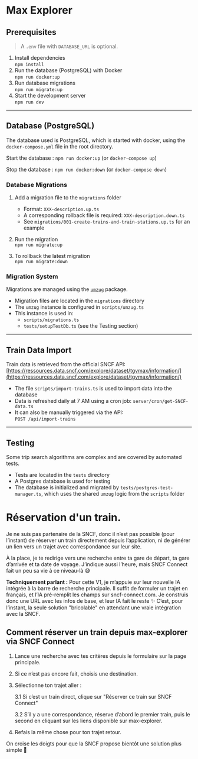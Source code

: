 # Max Explorer

## Prerequisites

> A `.env` file with `DATABASE_URL` is optional.

1. Install dependencies  
   `npm install`
2. Run the database (PostgreSQL) with Docker  
   `npm run docker:up`
3. Run database migrations  
   `npm run migrate:up`
4. Start the development server  
   `npm run dev`
---

## Database (PostgreSQL)
The database used is PostgreSQL, which is started with docker, using the `docker-compose.yml` file in the root directory.

Start the database :
`npm run docker:up` (or `docker-compose up`)

Stop the database :
`npm run docker:down` (or `docker-compose down`)


### Database Migrations

1. Add a migration file to the `migrations` folder
   - Format: `XXX-description.up.ts`
   - A corresponding rollback file is required: `XXX-description.down.ts`
   - See `migrations/001-create-trains-and-train-stations.up.ts` for an example

2. Run the migration  
   `npm run migrate:up`

3. To rollback the latest migration  
   `npm run migrate:down`

### Migration System

Migrations are managed using the [`umzug`](https://github.com/sequelize/umzug) package.

- Migration files are located in the `migrations` directory
- The `umzug` instance is configured in `scripts/umzug.ts`
- This instance is used in:
   - `scripts/migrations.ts`
   - `tests/setupTestDb.ts` (see the Testing section)

---

## Train Data Import

Train data is retrieved from the official SNCF API:  
[https://ressources.data.sncf.com/explore/dataset/tgvmax/information/](https://ressources.data.sncf.com/explore/dataset/tgvmax/information/)

- The file `scripts/import-trains.ts` is used to import data into the database
- Data is refreshed daily at 7 AM using a cron job: `server/cron/get-SNCF-data.ts`
- It can also be manually triggered via the API:  
  `POST /api/import-trains`

---

## Testing

Some trip search algorithms are complex and are covered by automated tests.

- Tests are located in the `tests` directory
- A Postgres database is used for testing
- The database is initialized and migrated by `tests/postgres-test-manager.ts`, which uses the shared `umzug` logic from the `scripts` folder

# Réservation d'un train.

Je ne suis pas partenaire de la SNCF, donc il n’est pas possible (pour l’instant) de réserver un train directement depuis l’application, ni de générer un lien vers un trajet avec correspondance sur leur site.

À la place, je te redirige vers une recherche entre ta gare de départ, ta gare d’arrivée et ta date de voyage. J’indique aussi l’heure, mais SNCF Connect fait un peu sa vie à ce niveau-là 😅



**Techniquement parlant :**
Pour cette V1, je m’appuie sur leur nouvelle IA intégrée à la barre de recherche principale. Il suffit de formuler un trajet en français, et l’IA pré-remplit les champs sur sncf-connect.com.
Je construis donc une URL avec les infos de base, et leur IA fait le reste ✨
C’est, pour l’instant, la seule solution "bricolable" en attendant une vraie intégration avec la SNCF.

## Comment réserver un train depuis max-explorer via SNCF Connect

1. Lance une recherche avec tes critères depuis le formulaire sur la page principale.

2. Si ce n’est pas encore fait, choisis une destination.

3. Sélectionne ton trajet aller :

    3.1 Si c’est un train direct, clique sur "Réserver ce train sur SNCF Connect"

    3.2 S’il y a une correspondance, réserve d’abord le premier train, puis le second en cliquant sur les liens disponible sur max-explorer.

4. Refais la même chose pour ton trajet retour.

On croise les doigts pour que la SNCF propose bientôt une solution plus simple 🤞
